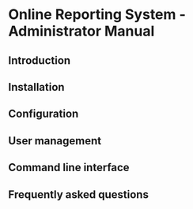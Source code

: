 # Online Reporting System - Administrator Manual

## Introduction

## Installation

## Configuration

## User management

## Command line interface

## Frequently asked questions
